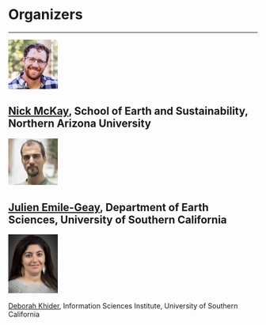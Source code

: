 # Organizers
---
<img src="images/nick.jpeg" alt="McKay" width="100" />

[Nick McKay](https://nau.edu/mckay), School of Earth and Sustainability, Northern Arizona University
---
<img src="images/julien.jpg" alt="Emile-Geay" width="100" />

[Julien Emile-Geay](https://scholar.google.com/citations?hl=en&user=OVti4jEAAAAJ&view_op=list_works&sortby=pubdate), Department of Earth Sciences, University of Southern California
---
<img src="images/deborah.jpg" alt="Khider" width="100" />

[Deborah Khider](https://www.isi.edu/people/dkhider/about), Information Sciences Institute, University of Southern California

